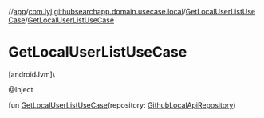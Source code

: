 //[app](../../../index.md)/[com.lyj.githubsearchapp.domain.usecase.local](../index.md)/[GetLocalUserListUseCase](index.md)/[GetLocalUserListUseCase](-get-local-user-list-use-case.md)

# GetLocalUserListUseCase

[androidJvm]\

@Inject

fun [GetLocalUserListUseCase](-get-local-user-list-use-case.md)(repository: [GithubLocalApiRepository](../../com.lyj.githubsearchapp.domain.repository/-github-local-api-repository/index.md))
